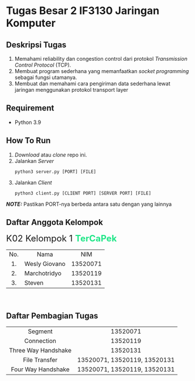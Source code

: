 # Tugas Besar 2 IF3130 Jaringan Komputer

## Deskripsi Tugas
1. Memahami reliability dan congestion control dari protokol <i>Transmission Control Protocol</i> (TCP).
2. Membuat program sederhana yang memanfaatkan <i>socket programming</i> sebagai fungsi utamanya.
3. Membuat dan memahami cara pengiriman data sederhana lewat jaringan menggunakan protokol transport layer

## Requirement
- Python 3.9

## How To Run
1. <i>Download</i> atau <i>clone</i> repo ini.
2. Jalankan <i>Server</i>
    ```
    python3 server.py [PORT] [FILE]
    ```
3. Jalankan <i>Client</i>
    ```
    python3 client.py [CLIENT PORT] [SERVER PORT] [FILE]
    ```
<strong><em>NOTE:</em></strong> Pastikan PORT-nya berbeda antara satu dengan yang lainnya

## Daftar Anggota Kelompok

<font size="5px">K02 Kelompok 1 <font color="#21e688"><strong>TerCaPek</strong></font></font>

<table>
    <tr>
        <td align = "center">No.</td>
        <td align = "center">Nama</td>
        <td align = "center">NIM</td>
    </tr>
    <tr>
        <td align = "center">1.</td>
        <td>Wesly Giovano</td>
        <td>13520071</td>
    </tr>
    <tr>
        <td align = "center">2.</td>
        <td>Marchotridyo</td>
        <td>13520119</td>
    </tr>
    <tr>
        <td align = "center">3.</td>
        <td>Steven</td>
        <td>13520131</td>
    </tr>
</table>

<br>

## Daftar Pembagian Tugas
<table>
    <tr>
        <td align = "center">Segment</td>
        <td align = "center">13520071</td>
    </tr>
    <tr>
        <td align = "center">Connection</td>
        <td align = "center">13520119</td>
    </tr>
    <tr>
        <td align = "center">Three Way Handshake</td>
        <td align = "center">13520131</td>
    </tr>
    <tr>
        <td align = "center">File Transfer</td>
        <td align = "center">13520071, 13520119, 13520131</td>
    </tr>
    <tr>
        <td align = "center">Four Way Handshake</td>
        <td align = "center">13520071, 13520119, 13520131</td>
    </tr>
</table>
